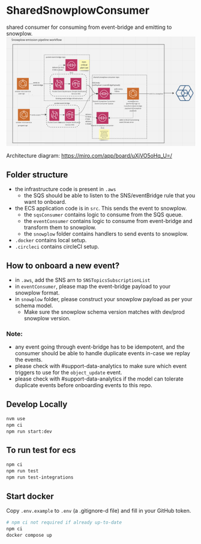 # SharedSnowplowConsumer

shared consumer for consuming from event-bridge and emitting to snowplow.
![Architecture](snowplow.png)

Architecture diagram: https://miro.com/app/board/uXjVO5oHq_U=/

## Folder structure

- the infrastructure code is present in `.aws`
  - the SQS should be able to listen to the SNS/eventBridge rule that you want to onboard.
- the ECS application code is in `src`. This sends the event to snowplow.
  - the `sqsConsumer` contains logic to consume from the SQS queue.
  - the `eventConsumer` contains logic to consume from event-bridge and transform them to snowplow.
  - the `snowplow` folder contains handlers to send events to snowplow.
- `.docker` contains local setup.
- `.circleci` contains circleCI setup.

## How to onboard a new event?

- in `.aws`, add the SNS arn to `SNSTopicsSubscriptionList`
- in `eventConsumer`, please map the event-bridge payload to your snowplow format.
- in `snowplow` folder, please construct your snowplow payload as per your schema model.
  - Make sure the snowplow schema version matches with dev/prod snowplow version.

### Note:

- any event going through event-bridge has to be idempotent, and the consumer should be able to handle duplicate events in-case we replay the events.
- please check with #support-data-analytics to make sure which event triggers to use for the `object_update` event.
- please check with #support-data-analytics if the model can tolerate duplicate events before onboarding events to this repo.

## Develop Locally

```bash
nvm use
npm ci
npm run start:dev
```

## To run test for ecs

```bash
npm ci
npm run test
npm run test-integrations
```

## Start docker

Copy `.env.example` to `.env` (a .gitignore-d file) and fill in your GitHub token.

```bash
# npm ci not required if already up-to-date
npm ci
docker compose up
```
